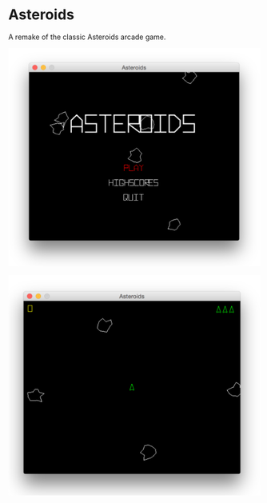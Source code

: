 # Asteroids
A remake of the classic Asteroids arcade game.

![Screen](./Preview_1.png)

![Screen](./Preview_2.png)
